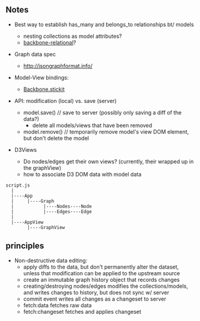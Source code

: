 ## Notes
* Best way to establish has_many and belongs_to relationships bt/ models
  * nesting collections as model attributes?
  * [backbone-relational](http://backbonerelational.org/)?

* Graph data spec
  * http://jsongraphformat.info/

* Model-View bindings:
  * [Backbone.stickit](https://nytimes.github.io/backbone.stickit/)

* API: modification (local) vs. save (server)
  * model.save() // save to server (possibly only saving a diff of the data?)
    * delete all models/views that have been removed
  * model.remove() // temporarily remove model's view DOM element, but don't delete the model

* D3Views
  * Do nodes/edges get their own views? (currently, their wrapped up in the graphView)
  * how to associate D3 DOM data with model data

```
script.js
  |
  |----App
  |     |----Graph
  |           |----Nodes----Node
  |           |----Edges----Edge
  |
  |----AppView
        |----GraphView
```

## principles

* Non-destructive data editing:
  * apply diffs to the data, but don't permanently alter the dataset, unless that modification can be applied to the upstream source
  * create an immutable graph history object that records changes
  * creating/destroying nodes/edges modifies the collections/models, and writes changes to history, but does not sync w/ server
  * commit event writes all changes as a changeset to server
  * fetch:data fetches raw data
  * fetch:changeset fetches and applies changeset
